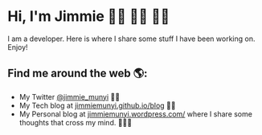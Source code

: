 # Hi, I'm Jimmie 👋🏾 👨‍💻 🦹‍♀️

<!-- <img src="https://raw.githubusercontent.com/M0nica/M0nica/master/gh-header-image-cropped.png" alt="banner that says Monica Powell - software engineer, content creator and community organizer alongside a cartoon illustration of Monica"> -->

I am a developer. Here is where I share some stuff I have been working on. Enjoy!


## Find me around the web 🌎: 
- My Twitter <a href="https://www.twitter.com/jimmie_munyi" target="_blank">@jimmie_munyi</a> 🤳🏾 
- My Tech blog at <a href="https://jimmiemunyi.github.io/blog/" target="_blank">jimmiemunyi.github.io/blog</a> ✍🏾
- My Personal blog at <a href="https://jimmiemunyi.wordpress.com/" target="_blank">jimmiemunyi.wordpress.com/</a> where I share some thoughts that cross my mind. 👨🏾‍🚀 

